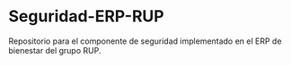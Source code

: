# Seguridad-ERP-RUP
Repositorio para el componente de seguridad implementado en el ERP de bienestar del grupo RUP.
